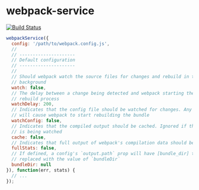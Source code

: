webpack-service
===============

[![Build Status](https://travis-ci.org/markfinger/webpack-service.svg?branch=master)](https://travis-ci.org/markfinger/webpack-service)

```javascript
webpackService({
  config: '/path/to/webpack.config.js',
  //
  // ---------------------
  // Default configuration
  // ---------------------
  //
  // Should webpack watch the source files for changes and rebuild in the
  // background
  watch: false,
  // The delay between a change being detected and webpack starting the
  // rebuild process
  watchDelay: 200,
  // Indicates that the config file should be watched for changes. Any changes
  // will cause webpack to start rebuilding the bundle
  watchConfig: false,
  // Indicates that the compiled output should be cached. Ignored if the bundle
  // is being watched
  cache: false,
  // Indicates that full output of webpack's compilation data should be returned
  fullStats: false,
  // If defined, a config's `output.path` prop will have [bundle_dir] tokens
  // replaced with the value of `bundleDir`
  bundleDir: null
}), function(err, stats) {
  // ...
});
```